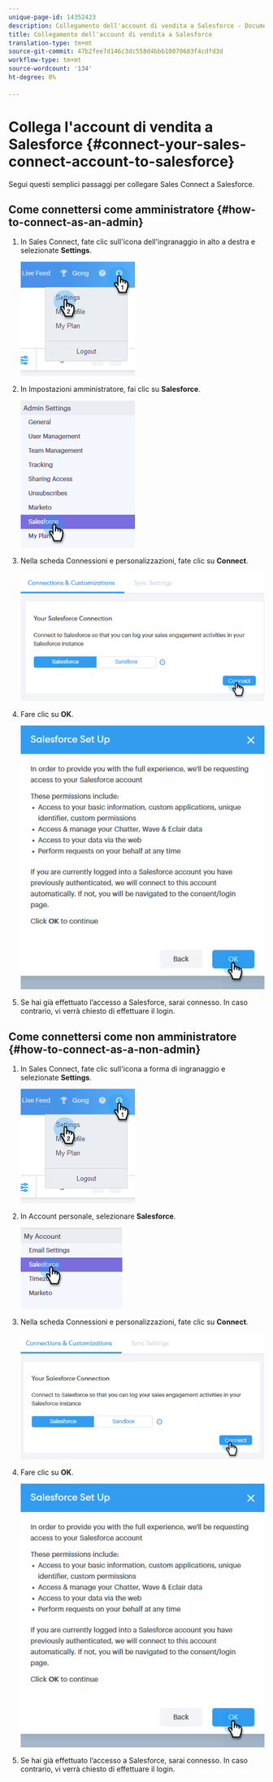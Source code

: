 ```yaml
---
unique-page-id: 14352423
description: Collegamento dell'account di vendita a Salesforce - Documenti Marketo - Documentazione prodotto
title: Collegamento dell'account di vendita a Salesforce
translation-type: tm+mt
source-git-commit: 47b2fee7d146c3dc558d4bbb10070683f4cdfd3d
workflow-type: tm+mt
source-wordcount: '134'
ht-degree: 0%

---
```



# Collega l&#39;account di vendita a Salesforce {#connect-your-sales-connect-account-to-salesforce}

Segui questi semplici passaggi per collegare Sales Connect a Salesforce.

## Come connettersi come amministratore {#how-to-connect-as-an-admin}

1. In Sales Connect, fate clic sull&#39;icona dell&#39;ingranaggio in alto a destra e selezionate **Settings**.

   ![](assets/one.png)

1. In Impostazioni amministratore, fai clic su **Salesforce**.

   ![](assets/six.png)

1. Nella scheda Connessioni e personalizzazioni, fate clic su **Connect**.

   ![](assets/seven.png)

1. Fare clic su **OK**.

   ![](assets/four.png)

1. Se hai già effettuato l’accesso a Salesforce, sarai connesso. In caso contrario, vi verrà chiesto di effettuare il login.

## Come connettersi come non amministratore {#how-to-connect-as-a-non-admin}

1. In Sales Connect, fate clic sull&#39;icona a forma di ingranaggio e selezionate **Settings**.

   ![](assets/one.png)

1. In Account personale, selezionare **Salesforce**.

   ![](assets/two.png)

1. Nella scheda Connessioni e personalizzazioni, fate clic su **Connect**.

   ![](assets/three.png)

1. Fare clic su **OK**.

   ![](assets/four.png)

1. Se hai già effettuato l’accesso a Salesforce, sarai connesso. In caso contrario, vi verrà chiesto di effettuare il login.

